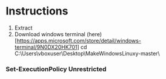 # Instructions
1. Extract
2. Download windows terminal (here)[https://apps.microsoft.com/store/detail/windows-terminal/9N0DX20HK701]
cd C:\Users\vboxuser\Desktop\MakeWindowsLinuxy-master\
### Set-ExecutionPolicy Unrestricted